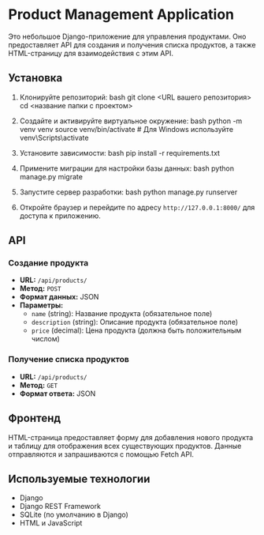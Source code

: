 # Product Management Application

Это небольшое Django-приложение для управления продуктами. Оно предоставляет API для создания и получения списка продуктов, а также HTML-страницу для взаимодействия с этим API.

## Установка

1. Клонируйте репозиторий:
bash 
   git clone <URL вашего репозитория> 
   cd <название папки с проектом>


2. Создайте и активируйте виртуальное окружение:
bash 
   python -m venv venv 
   source venv/bin/activate  # Для Windows используйте  venv\Scripts\activate


3. Установите зависимости:
bash 
   pip install -r requirements.txt


4. Примените миграции для настройки базы данных:
bash 
   python manage.py migrate


5. Запустите сервер разработки:
bash 
   python manage.py runserver


6. Откройте браузер и перейдите по адресу `http://127.0.0.1:8000/` для доступа к приложению.

## API

### Создание продукта

- **URL:** `/api/products/`
- **Метод:** `POST`
- **Формат данных:** JSON
- **Параметры:**
  - `name` (string): Название продукта (обязательное поле)
  - `description` (string): Описание продукта (обязательное поле)
  - `price` (decimal): Цена продукта (должна быть положительным числом)

### Получение списка продуктов

- **URL:** `/api/products/`
- **Метод:** `GET`
- **Формат ответа:** JSON

## Фронтенд

HTML-страница предоставляет форму для добавления нового продукта и таблицу для отображения всех существующих продуктов. Данные отправляются и запрашиваются с помощью Fetch API.

## Используемые технологии

- Django
- Django REST Framework
- SQLite (по умолчанию в Django)
- HTML и JavaScript
